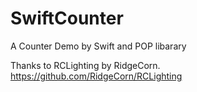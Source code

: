 SwiftCounter
============

A Counter Demo by Swift and POP libarary

Thanks to RCLighting by RidgeCorn. https://github.com/RidgeCorn/RCLighting
